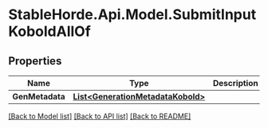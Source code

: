 # StableHorde.Api.Model.SubmitInputKoboldAllOf

## Properties

Name | Type | Description | Notes
------------ | ------------- | ------------- | -------------
**GenMetadata** | [**List&lt;GenerationMetadataKobold&gt;**](GenerationMetadataKobold.md) |  | [optional] 

[[Back to Model list]](../README.md#documentation-for-models) [[Back to API list]](../README.md#documentation-for-api-endpoints) [[Back to README]](../README.md)

